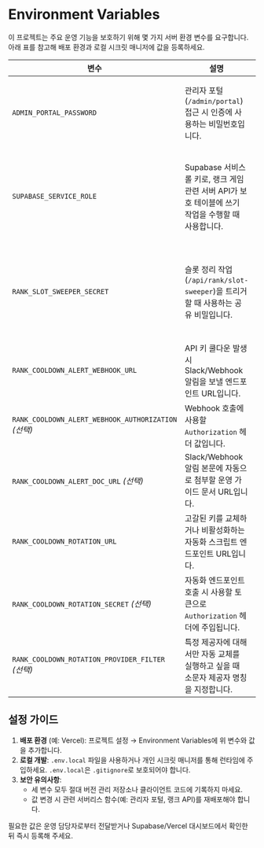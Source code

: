 # Environment Variables

이 프로젝트는 주요 운영 기능을 보호하기 위해 몇 가지 서버 환경 변수를 요구합니다. 아래 표를 참고해 배포 환경과 로컬 시크릿 매니저에 값을 등록하세요.

| 변수 | 설명 | 사용 위치 | 비고 |
| --- | --- | --- | --- |
| `ADMIN_PORTAL_PASSWORD` | 관리자 포털(`/admin/portal`) 접근 시 인증에 사용하는 비밀번호입니다. | `pages/admin/portal.js`, `pages/api/admin/login.js` | **서버 전용** 변수입니다. 브라우저에 노출되지 않도록 서버 환경에만 설정하세요. |
| `SUPABASE_SERVICE_ROLE` | Supabase 서비스 롤 키로, 랭크 게임 관련 서버 API가 보호 테이블에 쓰기 작업을 수행할 때 사용합니다. | `lib/rank/db.js`, `pages/api/rank/*.js` | Supabase 프로젝트 설정의 `service_role` 키 값을 그대로 사용합니다. 절대 클라이언트에 노출하지 마세요. |
| `RANK_SLOT_SWEEPER_SECRET` | 슬롯 정리 작업(`/api/rank/slot-sweeper`)을 트리거할 때 사용하는 공유 비밀입니다. | `pages/api/rank/slot-sweeper.js`, `docs/slot-sweeper-schedule.md` | 크론 잡이나 백오피스에서 호출 시 쿼리 파라미터 `secret` 값으로 전달합니다. 현재 기본값은 `171819`입니다. |
| `RANK_COOLDOWN_ALERT_WEBHOOK_URL` | API 키 쿨다운 발생 시 Slack/Webhook 알림을 보낼 엔드포인트 URL입니다. | `lib/rank/cooldownAutomation.js`, `pages/api/rank/cooldown-report.js`, `pages/api/rank/cooldown-digest.js` | 미설정 시 경보는 건너뜁니다. |
| `RANK_COOLDOWN_ALERT_WEBHOOK_AUTHORIZATION` *(선택)* | Webhook 호출에 사용할 `Authorization` 헤더 값입니다. | `lib/rank/cooldownAutomation.js` | 필요하지 않다면 비워 두세요. |
| `RANK_COOLDOWN_ALERT_DOC_URL` *(선택)* | Slack/Webhook 알림 본문에 자동으로 첨부할 운영 가이드 문서 URL입니다. | `lib/rank/cooldownAutomation.js`, `pages/api/rank/cooldown-report.js`, `pages/api/rank/cooldown-digest.js` | 미설정 시 저장소 기본 문서 링크가 사용됩니다. |
| `RANK_COOLDOWN_ROTATION_URL` | 고갈된 키를 교체하거나 비활성화하는 자동화 스크립트 엔드포인트 URL입니다. | `lib/rank/cooldownAutomation.js`, `pages/api/rank/cooldown-report.js`, `pages/api/rank/cooldown-digest.js` | 설정 시 경보 직후 자동화 요청이 발송됩니다. |
| `RANK_COOLDOWN_ROTATION_SECRET` *(선택)* | 자동화 엔드포인트 호출 시 사용할 토큰으로 `Authorization` 헤더에 주입됩니다. | `lib/rank/cooldownAutomation.js` | 엔드포인트에서 인증이 필요할 때만 설정하세요. |
| `RANK_COOLDOWN_ROTATION_PROVIDER_FILTER` *(선택)* | 특정 제공자에 대해서만 자동 교체를 실행하고 싶을 때 소문자 제공자 명칭을 지정합니다. | `lib/rank/cooldownAutomation.js` | 미설정 시 모든 제공자에 대해 자동 교체가 시도됩니다. |

## 설정 가이드
1. **배포 환경** (예: Vercel): 프로젝트 설정 → Environment Variables에 위 변수와 값을 추가합니다.
2. **로컬 개발**: `.env.local` 파일을 사용하거나 개인 시크릿 매니저를 통해 런타임에 주입하세요. `.env.local`은 `.gitignore`로 보호되어야 합니다.
3. **보안 유의사항**:
   - 세 변수 모두 절대 버전 관리 저장소나 클라이언트 코드에 기록하지 마세요.
   - 값 변경 시 관련 서버리스 함수(예: 관리자 포털, 랭크 API)를 재배포해야 합니다.

필요한 값은 운영 담당자로부터 전달받거나 Supabase/Vercel 대시보드에서 확인한 뒤 즉시 등록해 주세요.

